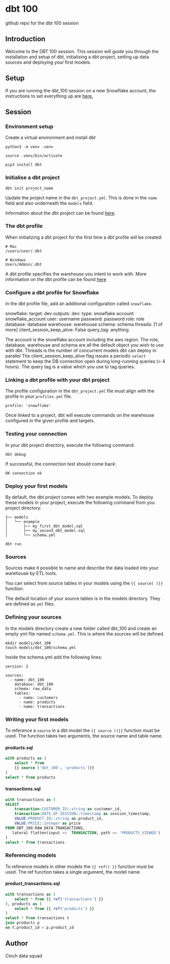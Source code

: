 # dbt 100
github repo for the dbt 100 session

## Introduction

Welcome to the DBT 100 session. This session will guide you through the installation and setup of dbt, initialising a dbt project, setting up data sources and deploying your first models.

## Setup

If you are running the dbt_100 session on a new Snowflake account, the instructions to set everything up are [here.](setup.md)

## Session

### Environment setup

Create a virtual environment and install dbt

```
python3 -m venv .venv

source .venv/bin/activate

pip3 install dbt
```
### Initialise a dbt project

```
dbt init project_name
```

Update the project name in the `dbt_project.yml`. This is done in the `name` field and also underneath the `models` field. 

Information about the dbt project can be found [here](dbt_project.md).

### The dbt profile

When initializing a dbt project for the first time a dbt profile will be created:

```
# Mac
/users/user/.dbt

# Windows
Users/Admin/.dbt
```

A dbt profile specifies the warehouse you intent to work with. More information on the dbt profile can be found [here](dbt_profile.md)

### Configure a dbt profile for Snowflake

In the dbt profile file, add an additional configuration called `snowflake`.

snowflake:
  target: dev
  outputs:
    dev:
      type: snowflake
      account: snowflake_account
      user: username
      password: password
      role: role
      database: database
      warehouse: warehouse
      schema: schema
      threads: [1 of more]
      client_session_keep_alive: False
      query_tag: anything

The account is the snowflake account including the aws region.
The role, database, warehouse and schema are all the default object you wish to use with dbt.
Threads is the number of concurrent models dbt can deploy in parallel
The client_session_keep_alive flag issues a periodic `select` statement to keep the DB connection open during long-running queries (> 4 hours).
The query tag is a value which you use to tag queries.

### Linking a dbt profile with your dbt project

The profile configuration in the `dbt_project.yml` file must align with the profile in your `profiles.yml` file.

```
profile: 'snowflake'
```
Once linked to a project, dbt will execute commands on the warehouse configured in the given profile and targets.

### Testing your connection

In your dbt project directory, execute the following command:

```
dbt debug
```
If successful, the connection test should come back:

```
OK connection ok
```

### Deploy your first models

By default, the dbt project comes with two example models. To deploy these models in your project, execute the following command from you project directory:

```
├── models
│   └── example
│       ├── my_first_dbt_model.sql
│       ├── my_second_dbt_model.sql
│       └── schema.yml
```

```
dbt run
```

### Sources

Sources make it possible to name and describe the data loaded into your warehouse by ETL tools.

You can select from source tables in your models using the `{{ source( )}}` function.

The default location of your source tables is in the models directory. They are defined as `yml` files.

### Defining your sources

In the models directory create a new folder called dbt_100 and create an empty yml file named `schema.yml`. This is where the sources will be defined.

```
mkdir models/dbt_100
touch models/dbt_100/schema.yml
```
Inside the schema.yml add the following lines:
```
version: 2

sources:
  - name: dbt_100
    database: dbt_100
    schema: raw_data
    tables:
      - name: customers
      - name: products
      - name: transactions
```

### Writing your first models

To reference a `source` in a dbt model the `{{ source ()}}` function must be used. The function takes two arguments, the source name and table name.

#### products.sql

```sql
with products as (
    select * from
    {{ source ('dbt_100', 'products')}}
)
select * from products
```

#### transactions.sql

```sql
with transactions as (
SELECT
    transaction:CUSTOMER_ID::string as customer_id,
    transaction:DATE_OF_SESSION::timestamp as session_timestamp,
    VALUE:PRODUCT_ID::string as product_id,
    VALUE:PRICE::integer as price
FROM DBT_100.RAW_DATA.TRANSACTIONS,
   lateral flatten(input =>  TRANSACTION, path => 'PRODUCTS_VIEWED')
)
select * from transactions
```

### Referencing models

To reference models in other models the `{{ ref() }}` function must be used.
The ref function takes a single argument, the model name.

#### product_transactions.sql

```sql
with transactions as (
    select * from {{ ref('transactions') }}
), products as (
    select * from {{ ref('products') }}
)
select * from transactions t
join products p
on t.product_id = p.product_id
```

## Author

Cinch data squad



